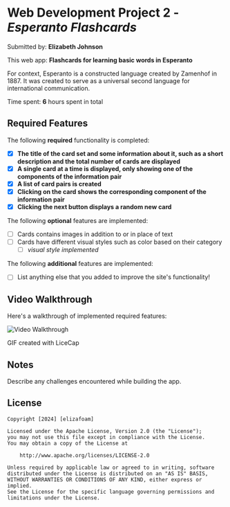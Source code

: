 # Web Development Project 2 - *Esperanto Flashcards*

Submitted by: **Elizabeth Johnson**

This web app: **Flashcards for learning basic words in Esperanto**

For context, Esperanto is a constructed language created by Zamenhof in 1887. It was created to serve as a universal second language for international communication. 

Time spent: **6** hours spent in total

## Required Features

The following **required** functionality is completed:

- [X] **The title of the card set and some information about it, such as a short description and the total number of cards are displayed**
- [X] **A single card at a time is displayed, only showing one of the components of the information pair**
- [X] **A list of card pairs is created**
- [X] **Clicking on the card shows the corresponding component of the information pair**
- [X] **Clicking the next button displays a random new card**

The following **optional** features are implemented:

- [ ] Cards contains images in addition to or in place of text
- [ ] Cards have different visual styles such as color based on their category
  - [ ] *visual style implemented*

The following **additional** features are implemented:

* [ ] List anything else that you added to improve the site's functionality!

## Video Walkthrough

Here's a walkthrough of implemented required features:

<img src='/src/assets/flashcards.gif' title='Video Walkthrough' width='' alt='Video Walkthrough' />
 
GIF created with LiceCap

## Notes

Describe any challenges encountered while building the app.

## License

    Copyright [2024] [elizafoam]

    Licensed under the Apache License, Version 2.0 (the "License");
    you may not use this file except in compliance with the License.
    You may obtain a copy of the License at

        http://www.apache.org/licenses/LICENSE-2.0

    Unless required by applicable law or agreed to in writing, software
    distributed under the License is distributed on an "AS IS" BASIS,
    WITHOUT WARRANTIES OR CONDITIONS OF ANY KIND, either express or implied.
    See the License for the specific language governing permissions and
    limitations under the License.
